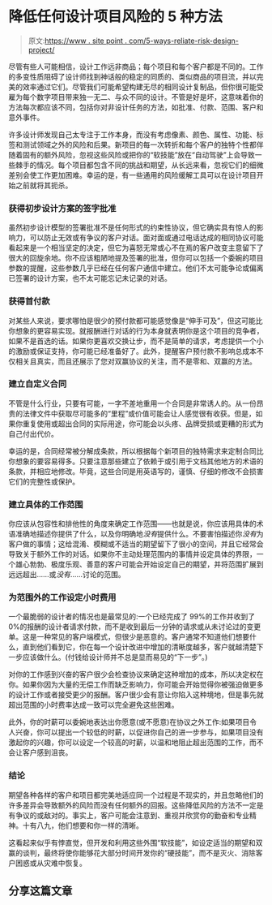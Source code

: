 # 降低任何设计项目风险的 5 种方法

> 原文:[https://www . site point . com/5-ways-reliate-risk-design-project/](https://www.sitepoint.com/5-ways-mitigate-risk-design-project/)

尽管有些人可能相信，设计工作远非商品；每个项目和每个客户都是不同的。工作的多变性质阻碍了设计师找到神话般的稳定的同质的、类似商品的项目流，并以完美的效率通过它们。尽管我们可能希望构建无尽的相同设计复制品，但你很可能受雇为每个数字项目带来独一无二、与众不同的设计。不管是好是坏，这意味着你的方法每次都应该不同，包括你对非设计任务的方法，如批准、付款、范围、客户和意外事件。

许多设计师发现自己太专注于工作本身，而没有考虑像素、颜色、属性、功能、标签和测试领域之外的风险和后果。新项目的每一次转折和每个客户的独特个性都伴随着固有的额外风险，忽视这些风险或把你的“软技能”放在“自动驾驶”上会导致一些棘手的情况。每个项目都包含不同的挑战和期望，从长远来看，忽视它们的细微差别会使工作更加困难。幸运的是，有一些通用的风险缓解工具可以在设计项目开始之前就将其扼杀。

### 获得初步设计方案的签字批准

虽然初步设计模型的签署批准不是任何形式的约束性协议，但它确实具有惊人的影响力，可以防止无效或有争议的客户对话。面对面或通过电话达成的相同协议可能看起来是一个相当坚定的决定，但它为喜怒无常或心不在焉的客户改变主意留下了很大的回旋余地。你不应该粗陋地提及签署的批准，但你可以包括一个委婉的项目参数的提醒，这些参数几乎已经在任何客户通信中建立。他们不太可能争论或偏离已签署的设计方案，也不太可能忘记未记录的对话。

### 获得首付款

对某些人来说，要求哪怕是很少的预付款都可能感觉像是“伸手可及”，但这可能比你想象的更容易实现。就报酬进行对话的行为本身就表明你是这个项目的竞争者，如果不是首选的话。如果你更喜欢交换让步，而不是简单的请求，考虑提供一个小的激励或保证支持，你可能已经准备好了。此外，提醒客户预付款不影响总成本不仅相关且真实，而且还展示了您对双赢协议的关注，而不是零和、双赢的方法。

### 建立自定义合同

不管是什么行业，只要有可能，一字不差地重用一个合同是非常诱人的。从一份昂贵的法律文件中获取尽可能多的“里程”或价值可能会让人感觉很有收获。但是，如果你重复使用或超出合同的实际用途，你可能会以头疼、品牌受损或更糟的形式为自己付出代价。

幸运的是，合同经常被分解成条款，所以根据每个新项目的独特需求来定制合同比你想象的要容易得多。只要注意那些建立了依赖于或引用于文档其他地方的术语的条款，并相应地修改。毕竟，这些合同是用英语写的，谨慎、仔细的修改不会损害它们的完整性或保护。

### 建立具体的工作范围

你应该从包容性和排他性的角度来确定工作范围——也就是说，你应该用具体的术语准确地描述你提供了什么，以及你明确地*没有*提供什么。不要害怕描述你*没有*为客户做的事情；这给混淆、模糊或不适当的期望留下了很小的空间，并且它经常会导致关于额外工作的对话。如果你不主动处理范围内的事情并设定具体的界限，一个雄心勃勃、极度乐观、善意的客户可能会开始设定自己的期望，并将范围扩展到远远超出……或*没有*……讨论的范围。

### 为范围外的工作设定小时费用

一个最脆弱的设计者的情况也是最常见的:一个已经完成了 99%的工作并收到了 0%的报酬的设计者请求付款，而不是收到最后一分钟的请求或从未讨论过的变更单。这是一种常见的客户端模式，但很少是恶意的。客户通常不知道他们想要什么，直到他们看到它，你在每一个设计改进中增加的清晰度越多，客户就越清楚下一步应该做什么。(付钱给设计师并不总是显而易见的“下一步”。)

对你的工作感到兴奋的客户很少会检查协议来确定这种增加的成本，所以决定权在你。如果你因为大量的无偿工作而缺乏影响力，你可能会开始觉得你被强迫做更多的设计工作或者接受更少的报酬。客户很少会有意让你陷入这种境地，但是事先就超出范围的小时费率达成一致可以完全避免这些困难。

此外，你的时薪可以委婉地表达出你愿意(或不愿意)在协议之外工作:如果项目令人兴奋，你可以提出一个较低的时薪，以促进你自己的进一步参与，如果项目没有激起你的兴趣，你可以设定一个较高的时薪，以温和地阻止超出范围的工作，而不会让客户感到沮丧。

### 结论

期望各种各样的客户和项目都完美地适应同一个过程是不现实的，并且忽略他们的许多差异会导致额外的风险而没有任何额外的回报。这些降低风险的方法不一定是有争议的或敌对的。事实上，客户可能会注意到、重视并欣赏你的勤奋和专业精神。十有八九，他们想要和你一样的清晰。

这看起来似乎有悖直觉，但开发和利用这些外围“软技能”，如设定适当的期望和双赢的谈判，最终将使你能够花大部分时间开发你的“硬技能”，而不是灭火、消除客户困惑或从灾难中恢复。

## 分享这篇文章
